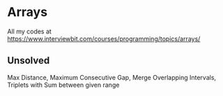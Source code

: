 # Arrays
All my codes at https://www.interviewbit.com/courses/programming/topics/arrays/

## Unsolved
Max Distance, Maximum Consecutive Gap, Merge Overlapping Intervals, Triplets with Sum between given range
